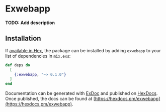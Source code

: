 # Exwebapp

**TODO: Add description**

## Installation

If [available in Hex](https://hex.pm/docs/publish), the package can be installed
by adding `exwebapp` to your list of dependencies in `mix.exs`:

```elixir
def deps do
  [
    {:exwebapp, "~> 0.1.0"}
  ]
end
```

Documentation can be generated with [ExDoc](https://github.com/elixir-lang/ex_doc)
and published on [HexDocs](https://hexdocs.pm). Once published, the docs can
be found at [https://hexdocs.pm/exwebapp](https://hexdocs.pm/exwebapp).


